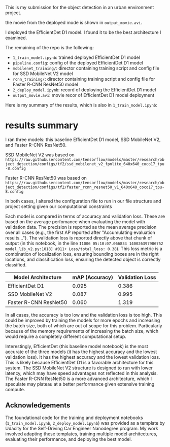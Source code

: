 This is my submission for the object detection in an urban environment project.

the movie from the deployed mode is shown in `output_movie.avi`.

I deployed the EfficientDet D1 model. I found it to be the best architecture I examined. 


The remaining of the repo is the following:

- `1_train_model.ipynb`: trained deployed EfficientDet D1 model
- `pipeline.config`: config of the deployed EfficientDet D1 model
- `mobilenet_training/`: director containing training script and config file for SSD MobileNet V2 model
- `rcnn_training/`: director containing training script and config file for Faster R-CNN ResNet50 model
- `2_deploy_model.ipynb`: record of deploying the EfficientDet D1 model
- `output_movie.avi`: movie recor of EfficientDet D1 model deployment

Here is my summary of the results, which is also in `1_train_model.ipynb`:

# results summary
I ran three models: this baseline EfficientDet D1 model, SSD MobileNet V2, and Faster R-CNN ResNet50. 

SSD MobileNet V2 was based on `https://raw.githubusercontent.com/tensorflow/models/master/research/object_detection/configs/tf2/ssd_mobilenet_v2_fpnlite_640x640_coco17_tpu-8.config`

Faster R-CNN ResNet50 was based on `https://raw.githubusercontent.com/tensorflow/models/master/research/object_detection/configs/tf2/faster_rcnn_resnet50_v1_640x640_coco17_tpu-8.config`

In both cases, I altered the configuration file to run in our file structure and project setting given our computational constraints

Each model is compared in terms of accuracy and validation loss. These are based on the average perfomance when evaluating the model with validation data. The precision is reported as the mean average precision over all cases (e.g., the first AP reported after "Accumulating evaluation results..."). The validation loss is reported directly above that chunk of output (in this notebook, in the line `I1006 05:10:07.066834 140026397906752 model_lib_v2.py:1018] #011+ Loss/total_loss: 0.38`). This loss metric is a combination of localization loss, ensuring bounding boxes are in the right locations, and classification loss, ensuring the detected object is correctly classified. 

| Model Architecture | mAP (Accuracy) | Validation Loss |
|-------------------|----------------|-----------------|
| EfficientDet D1 | 0.095 | 0.386 |
| SSD MobileNet V2 | 0.087 | 0.995 |
| Faster R-CNN ResNet50 | 0.060 | 1.319 |

In all cases, the accuracy is too low and the validation loss is too high. This could be improved by training the models for more epochs and increasing the batch size, both of which are out of scope for this problem. Particularly because of the memory requirements of increasing the batch size, which would require a completely different computational setup.

Interestingly, EfficientDet (this baseline model notebook) is the most accurate of the three models (it has the highest accuracy and the lowest validation loss). It has the highest accuracy and the lowest validation loss. This is likely because EfficientDet D1 is a favorable architecture for this system. The SSD MobileNet V2 structure is designed to run with lower latency, which may have speed advantages not reflected in this analysis. The Faster R-CNN ResNet50 is a more advanced architecture, which I speculate may plateau at a better performance given extensive training compute. 


## Acknowledgements

The foundational code for the training and deployment notebooks (`1_train_model.ipynb`, `2_deploy_model.ipynb`) was provided as a template by Udacity for the Self-Driving Car Engineer Nanodegree program. My work involved adapting these templates, training multiple model architectures, evaluating their performance, and deploying the best model.

